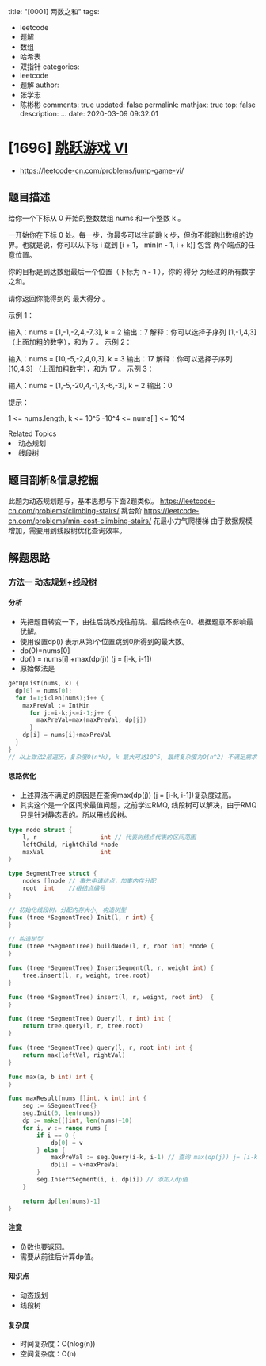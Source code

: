 title: "[0001] 两数之和"
tags:

  - leetcode
  - 题解
  - 数组
  - 哈希表
  - 双指针
categories:
  - leetcode
  - 题解
author:
  - 张学志
  - 陈彬彬
comments: true
updated: false
permalink:
mathjax: true
top: false
description: ...
date: 2020-03-09 09:32:01


# [1696] [跳跃游戏 VI](https://leetcode-cn.com/problems/jump-game-vi/)
* https://leetcode-cn.com/problems/jump-game-vi/

## 题目描述


给你一个下标从 0 开始的整数数组 nums 和一个整数 k 。

一开始你在下标 0 处。每一步，你最多可以往前跳 k 步，但你不能跳出数组的边界。也就是说，你可以从下标 i 跳到 [i + 1， min(n - 1, i + k)] 包含 两个端点的任意位置。

你的目标是到达数组最后一个位置（下标为 n - 1 ），你的 得分 为经过的所有数字之和。

请你返回你能得到的 最大得分 。



示例 1：

输入：nums = [1,-1,-2,4,-7,3], k = 2
输出：7
解释：你可以选择子序列 [1,-1,4,3] （上面加粗的数字），和为 7 。
示例 2：

输入：nums = [10,-5,-2,4,0,3], k = 3
输出：17
解释：你可以选择子序列 [10,4,3] （上面加粗数字），和为 17 。
示例 3：

输入：nums = [1,-5,-20,4,-1,3,-6,-3], k = 2
输出：0


提示：

1 <= nums.length, k <= 10^5
-10^4 <= nums[i] <= 10^4

<div><div>Related Topics</div><div><li>动态规划</li><li>线段树</li></div></div>


## 题目剖析&信息挖掘

此题为动态规划题与，基本思想与下面2题类似。
https://leetcode-cn.com/problems/climbing-stairs/
跳台阶
https://leetcode-cn.com/problems/min-cost-climbing-stairs/
花最小力气爬楼梯
由于数据规模增加，需要用到线段树优化查询效率。

## 解题思路

### 方法一  动态规划+线段树

#### 分析

- 先把题目转变一下，由往后跳改成往前跳。最后终点在0。根据题意不影响最优解。
- 使用设置dp(i) 表示从第i个位置跳到0所得到的最大数。
- dp(0)=nums[0]
- dp(i) = nums[i] +max(dp(j)) (j = [i-k, i-1])
- 原始做法是
~~~c++
getDpList(nums, k) {
  dp[0] = nums[0];
  for i=1;i<len(nums);i++ {
    maxPreVal := IntMin
      for j:=i-k;j<=i-1;j++ {
        maxPreVal=max(maxPreVal, dp[j])
      }
    dp[i] = nums[i]+maxPreVal
  }
}
// 以上做法2层遍历，复杂度O(n*k), k 最大可达10^5, 最终复杂度为O(n^2) 不满足需求
~~~

#### 思路优化

- 上述算法不满足的原因是在查询max(dp(j)) (j = [i-k, i-1])复杂度过高。
- 其实这个是一个区间求最值问题，之前学过RMQ, 线段树可以解决，由于RMQ只是针对静态表的。所以用线段树。

~~~go 
type node struct {
	l, r                  int // 代表树结点代表的区间范围
	leftChild, rightChild *node
	maxVal                int
}

type SegmentTree struct {
	nodes []node // 事先申请结点，加事内存分配
	root  int    //根结点编号
}

// 初始化线段树，分配内存大小, 构造树型
func (tree *SegmentTree) Init(l, r int) {
}

// 构造树型
func (tree *SegmentTree) buildNode(l, r, root int) *node {
}

func (tree *SegmentTree) InsertSegment(l, r, weight int) {
	tree.insert(l, r, weight, tree.root)
}

func (tree *SegmentTree) insert(l, r, weight, root int)  {
}

func (tree *SegmentTree) Query(l, r int) int {
	return tree.query(l, r, tree.root)
}

func (tree *SegmentTree) query(l, r, root int) int {
	return max(leftVal, rightVal)
}

func max(a, b int) int {
}

func maxResult(nums []int, k int) int {
	seg := &SegmentTree{}
	seg.Init(0, len(nums))
	dp := make([]int, len(nums)+10)
	for i, v := range nums {
		if i == 0 {
			dp[0] = v
		} else {
			maxPreVal := seg.Query(i-k, i-1) // 查询 max(dp(j)) j= [i-k, i-1]
			dp[i] = v+maxPreVal
		}
		seg.InsertSegment(i, i, dp[i]) // 添加入dp值
	}

	return dp[len(nums)-1]
}
~~~



#### 注意

* 负数也要返回。
* 需要从前往后计算dp值。

#### 知识点

* 动态规划
* 线段树

#### 复杂度

- 时间复杂度：O(nlog(n))
- 空间复杂度：O(n)

